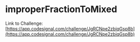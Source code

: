 # improperFractionToMixed

Link to Challenge: [https://app.codesignal.com/challenge/JgRCNpe2zbiqGsp8b](https://app.codesignal.com/challenge/JgRCNpe2zbiqGsp8b)